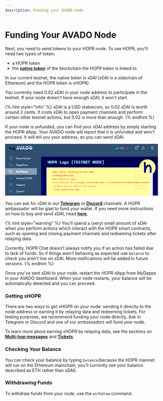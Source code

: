 ```yaml
---
description: Funding your AVADO node
---
```


# Funding Your AVADO Node

Next, you need to send tokens to your HOPR node. To use HOPR, you'll need two types of token:

- a HOPR token
- the [**native token**](../core-concepts/tokens/native-tokens.md) of the blockchain the HOPR token is linked to

In our current testnet, the native token is xDAI \(xDAI is a sidechain of Ethereum\) and the HOPR token is xHOPR\).

You currently need 0.02 xDAI in your node address to participate in the testnet. If your node doesn't have enough xDAI, it won't start.

{% hint style="info" %}
xDAI is a USD stablecoin, so 0.02 xDAI is worth around 2 cents. It costs xDAI to open payment channels and perform certain other testnet actions, but 0.02 is more than enough.
{% endhint %}

If your node is unfunded, you can find your xDAI address by simply starting the HOPR dApp. Your AVADO node will report that it is unfunded and won't proceed. It will tell you your address, so you can send xDAI.

![](../.gitbook/assets/avado-no-funds%20%282%29.png)

You can ask for xDAI in our [**Telegram**](https://t.me/hoprnet) or [**Discord**](https://discord.gg/dEAWC4G) channels. A HOPR ambassador will be glad to fund your wallet. If you need more instructions on how to buy and send xDAI, head [**here**](../core-concepts/tokens/native-tokens.md#getting-xdai).

{% hint style="warning" %}
You'll spend a \(very\) small amount of xDAI when you perform actions which interact with the HOPR smart contracts, such as opening and closing payment channels and redeeming tickets after relaying data.

Currently, HOPR Chat doesn't always notify you if an action has failed due to lack of funds. So if things aren't behaving as expected use `balance` to check you aren't low on xDAI. More notifications will be added in future versions.
{% endhint %}

Once you've sent xDAI to your node, restart the HOPR dApp from MyDapps in your AVADO dashboard. When your node restarts, your balance will be automatically detected and you can proceed.

### Getting xHOPR

There are two ways to get xHOPR on your node: sending it directly to the node address or earning it by relaying data and redeeming tickets. For testing purposes, we recommend funding your node directly. Ask in Telegram or Discord and one of our ambassadors will fund your node.

To learn more about earning xHOPR by relaying data, see the sections on [**Multi-hop messages**](sending-a-multi-hop-message.md) and [**Tickets**](../hopr-chat-tutorial/redeeming-tickets.md).

### Checking Your Balance

You can check your balance by typing `balance`\(because the HOPR mainnet will run on the Ethereum mainchain, you'll currently see your balance described as ETH rather than xDAI\).

### Withdrawing Funds

To withdraw funds from your node, use the `withdraw` command.

